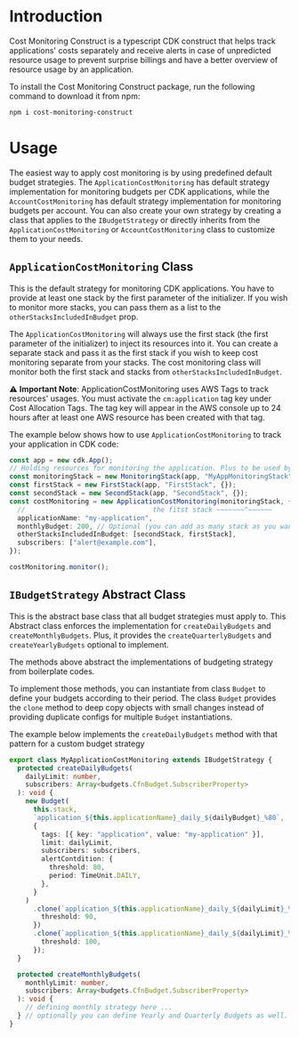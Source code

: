 # Introduction

Cost Monitoring Construct is a typescript CDK construct that helps track applications' costs separately and receive alerts in case of unpredicted resource usage to prevent surprise billings and have a better overview of resource usage by an application.

To install the Cost Monitoring Construct package, run the following command to download it from npm:

```bash
npm i cost-monitoring-construct
```

# Usage

The easiest way to apply cost monitoring is by using predefined default budget strategies. The `ApplicationCostMonitoring` has default strategy implementation for monitoring budgets per CDK applications, while the `AccountCostMonitoring` has default strategy implementation for monitoring budgets per account. You can also create your own strategy by creating a class that applies to the `IBudgetStrategy` or directly inherits from the `ApplicationCostMonitoring` or `AccountCostMonitoring` class to customize them to your needs.

## `ApplicationCostMonitoring` Class

This is the default strategy for monitoring CDK applications. You have to provide at least one stack by the first parameter of the initializer. If you wish to monitor more stacks, you can pass them as a list to the `otherStacksIncludedInBudget` prop.

The `ApplicationCostMonitoring` will always use the first stack (the first parameter of the initializer) to inject its resources into it. You can create a separate stack and pass it as the first stack if you wish to keep cost monitoring separate from your stacks. The cost monitoring class will monitor both the first stack and stacks from `otherStacksIncludedInBudget`.

⚠️ **Important Note**: ApplicationCostMonitoring uses AWS Tags to track resources' usages. You must activate the `cm:application` tag key under Cost Allocation Tags. The tag key will appear in the AWS console up to 24 hours after at least one AWS resource has been created with that tag.

The example below shows how to use `ApplicationCostMonitoring` to track your application in CDK code:

```typescript
const app = new cdk.App();
// Holding resources for monitoring the application. Plus to be used by costMonitoring to inject its resources into it.
const monitoringStack = new MonitoringStack(app, "MyAppMonitoringStack", {});
const firstStack = new FirstStack(app, "FirstStack", {});
const secondStack = new SecondStack(app, "SecondStack", {});
const costMonitoring = new ApplicationCostMonitoring(monitoringStack, {
  //                                the fitst stack ~~~~~~~^~~~~~~
  applicationName: "my-application",
  monthlyBudget: 200, // Optional (you can add as many stack as you want)
  otherStacksIncludedInBudget: [secondStack, firstStack],
  subscribers: ["alert@example.com"],
});

costMonitoring.monitor();
```

## `IBudgetStrategy` Abstract Class

This is the abstract base class that all budget strategies must apply to. This Abstract class enforces the implementation for `createDailyBudgets` and `createMonthlyBudgets`. Plus, it provides the `createQuarterlyBudgets` and `createYearlyBudgets` optional to implement.

The methods above abstract the implementations of budgeting strategy from boilerplate codes.

To implement those methods, you can instantiate from class `Budget` to define your budgets according to their period. The class `Budget` provides the `clone` method to deep copy objects with small changes instead of providing duplicate configs for multiple `Budget` instantiations.

The example below implements the `createDailyBudgets` method with that pattern for a custom budget strategy

```typescript
export class MyApplicationCostMonitoring extends IBudgetStrategy {
  protected createDailyBudgets(
    dailyLimit: number,
    subscribers: Array<budgets.CfnBudget.SubscriberProperty>
  ): void {
    new Budget(
      this.stack,
      `application_${this.applicationName}_daily_${dailyBudget}_%80`,
      {
        tags: [{ key: "application", value: "my-application" }],
        limit: dailyLimit,
        subscribers: subscribers,
        alertContdition: {
          threshold: 80,
          period: TimeUnit.DAILY,
        },
      }
    )
      .clone(`application_${this.applicationName}_daily_${dailyLimit}_%90`, {
        threshold: 90,
      })
      .clone(`application_${this.applicationName}_daily_${dailyLimit}_%100`, {
        threshold: 100,
      });
  }

  protected createMonthlyBudgets(
    monthlyLimit: number,
    subscribers: Array<budgets.CfnBudget.SubscriberProperty>
  ): void {
    // defining monthly strategy here ...
  } // optionally you can define Yearly and Quarterly Budgets as well.
}
```
